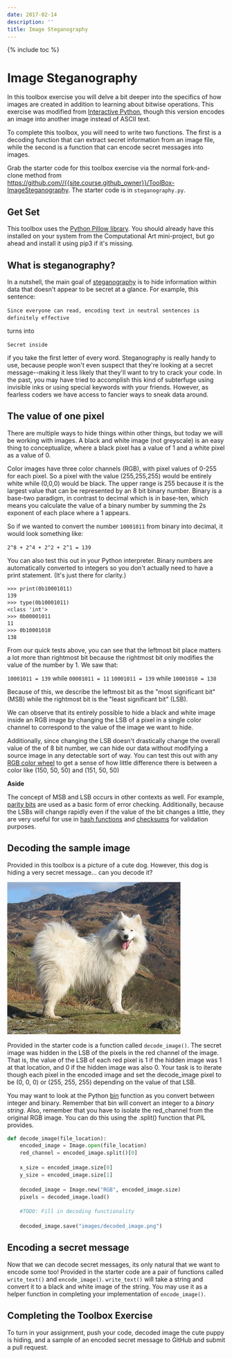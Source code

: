```yaml
---
date: 2017-02-14
description: ''
title: Image Steganography
---
```


{% include toc %}


# Image Steganography
In this toolbox exercise you will delve a bit deeper into the specifics of how images are created in addition to learning about bitwise operations. This exercise was modified from [Interactive Python](http://interactivepython.org/runestone/static/everyday/2013/03/1_steganography.html), though this version encodes an image into another image instead of ASCII text.

To complete this toolbox, you will need to write two functions. The first is a decoding function that can extract secret information from an image file, while the second is a function that can encode secret messages into images.

Grab the starter code for this toolbox exercise via the normal fork-and-clone method from <https://github.com//{{site.course.github_owner}}/ToolBox-ImageSteganography>. The starter code
is in `steganography.py`.

## Get Set
This toolbox uses the [Python Pillow library](https://pillow.readthedocs.io/en/4.0.x/reference/Image.html). You should already have this installed on your system from the Computational Art mini-project, but go ahead and install it using pip3 if it's missing.

## What is steganography?
In a nutshell, the main goal of [steganography](https://en.wikipedia.org/wiki/Steganography) is to hide information within data that doesn't appear to be secret at a glance. For example, this sentence:

`Since everyone can read, encoding text in neutral sentences is definitely effective`

turns into

`Secret inside`

if you take the first letter of every word. Steganography is really handy to use, because people won't even suspect that they're looking at a secret message--making it less likely that they'll want to try to crack your code. In the past, you may have tried to accomplish this kind of subterfuge using invisible inks or using special keywords with your friends. However, as fearless coders we have access to fancier ways to sneak data around.

## The value of one pixel

There are multiple ways to hide things within other things, but today we will be working with images. A black and white image (not greyscale) is an easy thing to conceptualize, where a black pixel has a value of 1 and a white pixel as a value of 0.

Color images have three color channels (RGB), with pixel values of 0-255 for each pixel. So a pixel with the value (255,255,255) would be entirely white while (0,0,0) would be black. The upper range is 255 because it is the largest value that can be represented by an 8 bit binary number. Binary is a base-two paradigm, in contrast to decimal which is in base-ten, which means you calculate the value of a binary number by summing the 2s exponent of each place where a 1 appears.

So if we wanted to convert the number `10001011` from binary into decimal, it would look something like:

`2^8 + 2^4 + 2^2 + 2^1 = 139`

You can also test this out in your Python interpreter. Binary numbers are automatically converted to integers so you don't actually need to have a print statement. (It's just there for clarity.)

```
>>> print(0b10001011)
139
>>> type(0b10001011)
<class 'int'>
>>> 0b00001011
11
>>> 0b10001010
138
```

From our quick tests above, you can see that the leftmost bit place matters a lot more than rightmost bit because the rightmost bit only modifies the value of the number by 1. We saw that:

`10001011 = 139` while `00001011 = 11`
`10001011 = 139` while `10001010 = 138`  

Because of this, we describe the leftmost bit as the "most significant bit" (MSB) while the rightmost bit is the "least significant bit" (LSB).  

We can observe that its entirely possible to hide a black and white image inside an RGB image by changing the LSB of a pixel in a single color channel to correspond to the value of the image we want to hide.  

Additionally, since changing the LSB doesn't drastically change the overall value of the of 8 bit number, we can hide our data without modifying a source image in any detectable sort of way. You can test this out with any [RGB color wheel](http://www.colorspire.com/rgb-color-wheel/) to get a sense of how little difference there is between a color like (150, 50, 50) and (151, 50, 50)


**Aside**

The concept of MSB and LSB occurs in other contexts as well. For example, [parity bits](https://en.wikipedia.org/wiki/Parity_bit) are used as a basic form of error checking. Additionally, because the LSBs will change rapidly even if the value of the bit changes a little, they are very useful for use in [hash functions](https://en.wikipedia.org/wiki/Hash_function) and [checksums](https://en.wikipedia.org/wiki/Checksum) for validation purposes.

## Decoding the sample image

Provided in this toolbox is a picture of a cute dog. However, this dog is hiding a very secret message... can you decode it?  

![](../images/toolboxes/image-steganography/encoded_sample.png)

Provided in the starter code is a function called `decode_image()`. The secret image was hidden in the LSB of the pixels in the red channel of the image. That is, the value of the LSB of each red pixel is 1 if the hidden image was 1 at that location, and 0 if the hidden image was also 0. Your task is to iterate though each pixel in the encoded image and set the decode_image pixel to be (0, 0, 0) or (255, 255, 255) depending on the value of that LSB.

You may want to look at the Python [bin](https://docs.python.org/3/library/functions.html#bin) function as you convert between integer and binary. Remember that bin will convert an integer to a *binary string*. Also, remember that you have to isolate the red_channel from the original RGB image. You can do this using the .split() function that PIL provides.

```python
def decode_image(file_location):
    encoded_image = Image.open(file_location)
    red_channel = encoded_image.split()[0]

    x_size = encoded_image.size[0]
    y_size = encoded_image.size[1]

    decoded_image = Image.new("RGB", encoded_image.size)
    pixels = decoded_image.load()

    #TODO: Fill in decoding functionality

    decoded_image.save("images/decoded_image.png")
```

## Encoding a secret message

Now that we can decode secret messages, its only natural that we want to encode some too! Provided in the starter code are a pair of functions called `write_text()` and `encode_image()`. `write_text()` will take a string and convert it to a black and white image of the string. You may use it as a helper function in completing your implementation of `encode_image()`.

## Completing the Toolbox Exercise

To turn in your assignment, push your code, decoded image the cute puppy is hiding, and a sample of an encoded secret message to GitHub and submit a pull request.
